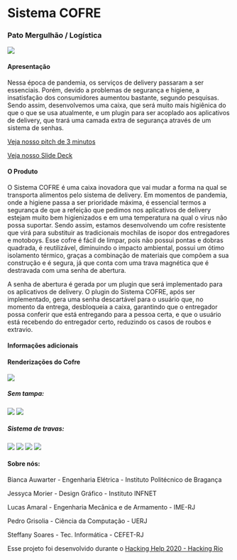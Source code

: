 

# Sistema COFRE
### Pato Mergulhão / Logística

<img src="Plugin/img/logoCofre.png" align="center">

#### Apresentação 

Nessa época de pandemia, os serviços de delivery passaram a ser essenciais. Porém, devido a problemas de segurança e higiene, a insatisfação dos consumidores aumentou bastante, segundo pesquisas. Sendo assim, desenvolvemos uma caixa, que será muito mais higiênica do que o que se usa atualmente, e um plugin para ser acoplado aos aplicativos de delivery, que trará uma camada extra de segurança através de um sistema de senhas. 


[Veja nosso pitch de 3 minutos](https://youtu.be/v4Xafh7NWE0)


[Veja nosso Slide Deck](../SlideDeck_SistemaCOFRE.pdf)

#### O Produto


O Sistema COFRE é uma caixa inovadora que vai mudar a forma na qual se transporta alimentos pelo sistema de delivery. Em momentos de pandemia, onde a higiene passa a ser prioridade máxima, é essencial termos a segurança de que a refeição que pedimos nos aplicativos de delivery estejam muito bem higienizados e em uma temperatura na qual o vírus não possa suportar. Sendo assim, estamos desenvolvendo um cofre resistente que virá para substituir as tradicionais mochilas de isopor dos entregadores e motoboys. Esse cofre é fácil de limpar, pois não possui pontas e dobras quadrada, é reutilizável, diminuindo o impacto ambiental, possui um ótimo isolamento térmico, graças a combinação de materiais que compõem a sua construção e é segura, já que conta com uma trava magnética que é destravada com uma senha de abertura.

A senha de abertura é gerada por um plugin que será implementado para os aplicativos de delivery. O plugin do Sistema COFRE, após ser implementado, gera uma senha descartável para o usuário que, no momento da entrega, desbloqueia a caixa, garantindo que o entregador possa conferir que está entregando para a pessoa certa, e que o usuário está recebendo do entregador certo, reduzindo os casos de roubos e extravio.


#### Informações adicionais 

#### Renderizações do Cofre
<img src="Renders do Cofre/Caixa.png">


##### Sem tampa:
<img src="Renders do Cofre/Caixa-sem-tampa.png">
<img src="Renders do Cofre/Caixa-sem-tampa-corte.png">


##### Sistema de travas:
<img src="Renders do Cofre/Tampa-Trava.png">
<img src="Renders do Cofre/Tampa-Trava2.png">
<img src="Renders do Cofre/Trava-Aberta.png">
<img src="Renders do Cofre/Trava-Travada.png">



#### Sobre nós:
Bianca Auwarter - Engenharia Elétrica - Instituto Politécnico de Bragança

Jessyca Morier - Design Gráfico - Instituto INFNET

Lucas Amaral - Engenharia Mecânica e de Armamento - IME-RJ

Pedro Grisolia - Ciência da Computação - UERJ

Steffany Soares - Tec. Informática - CEFET-RJ



Esse projeto foi desenvolvido durante o [Hacking Help 2020 - Hacking Rio](https://hackingrio.com/hackinghelp/)
